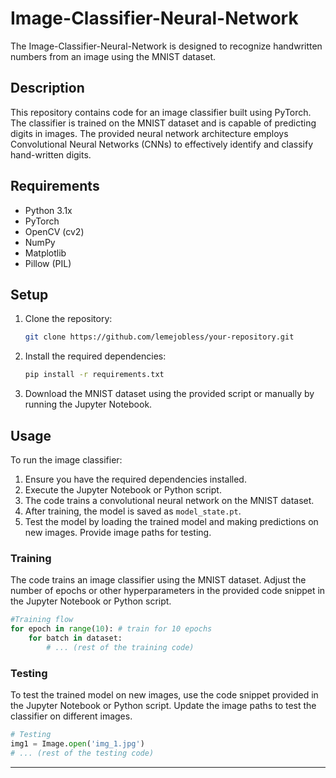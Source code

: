 
# Image-Classifier-Neural-Network

The Image-Classifier-Neural-Network is designed to recognize handwritten numbers from an image using the MNIST dataset.

## Description

This repository contains code for an image classifier built using PyTorch. The classifier is trained on the MNIST dataset and is capable of predicting digits in images. The provided neural network architecture employs Convolutional Neural Networks (CNNs) to effectively identify and classify hand-written digits.

## Requirements

- Python 3.1x
- PyTorch
- OpenCV (cv2)
- NumPy
- Matplotlib
- Pillow (PIL)

## Setup

1. Clone the repository:

    ```bash
    git clone https://github.com/lemejobless/your-repository.git
    ```

2. Install the required dependencies:

    ```bash
    pip install -r requirements.txt
    ```

3. Download the MNIST dataset using the provided script or manually by running the Jupyter Notebook.

## Usage

To run the image classifier:

1. Ensure you have the required dependencies installed.
2. Execute the Jupyter Notebook or Python script.
3. The code trains a convolutional neural network on the MNIST dataset.
4. After training, the model is saved as `model_state.pt`.
5. Test the model by loading the trained model and making predictions on new images. Provide image paths for testing.

### Training

The code trains an image classifier using the MNIST dataset. Adjust the number of epochs or other hyperparameters in the provided code snippet in the Jupyter Notebook or Python script.

```python
#Training flow
for epoch in range(10): # train for 10 epochs
    for batch in dataset:
        # ... (rest of the training code)
```

### Testing

To test the trained model on new images, use the code snippet provided in the Jupyter Notebook or Python script. Update the image paths to test the classifier on different images.

```python
# Testing
img1 = Image.open('img_1.jpg')
# ... (rest of the testing code)
```

---
